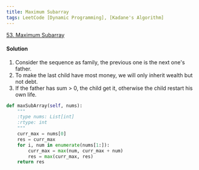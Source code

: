 ```yaml
---
title: Maximum Subarray
tags: LeetCode [Dynamic Programming], [Kadane's Algorithm]
---
```


[53. Maximum Subarray](https://leetcode.com/problems/maximum-subarray/)
#### Solution 
1. Consider the sequence as family, the previous one is the next one's father.  
2. To make the last child have most money, we will only inherit wealth but not debt.  
3. If the father has sum > 0, the child get it, otherwise the child restart his own life.  
```python
def maxSubArray(self, nums):
    """
    :type nums: List[int]
    :rtype: int
    """
    curr_max = nums[0]
    res = curr_max
    for i, num in enumerate(nums[1:]):
        curr_max = max(num, curr_max + num)
        res = max(curr_max, res)
    return res
```